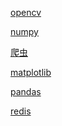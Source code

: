 [opencv](opencv.md)

<a href="numpy.md">numpy</a>

<a href="爬虫.md">爬虫</a>

<a href="matplotlib.md">matplotlib</a>

<a href="pandas.md">pandas</a>

<a href="redis.md">redis</a>